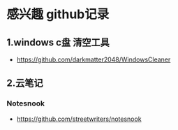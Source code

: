 # 感兴趣 github记录

## 1.windows c盘 清空工具
* https://github.com/darkmatter2048/WindowsCleaner

## 2.云笔记
### Notesnook
* https://github.com/streetwriters/notesnook
